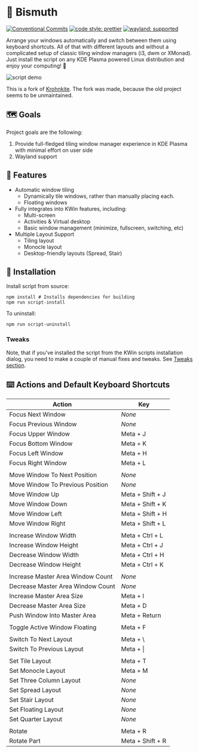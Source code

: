 <!--
  SPDX-FileCopyrightText: 2021 Mikhail Zolotukhin <mail@genda.life>
  SPDX-FileCopyrightText: 2018-2019 Eon S. Jeon <esjeon@hyunmu.am>
  SPDX-License-Identifier: MIT
-->

# 🌈 Bismuth

[![Conventional Commits](https://img.shields.io/badge/Conventional%20Commits-1.0.0-red?style=flat-square&logo=Git)](https://conventionalcommits.org)
[![code style: prettier](https://img.shields.io/badge/Code_Style-Prettier-yellow?style=flat-square&logo=Prettier)](https://github.com/prettier/prettier)
[![wayland: supported](https://img.shields.io/badge/Wayland-Ready-blue?style=flat-square&logo=kde)](https://community.kde.org/KWin/Wayland)

Arrange your windows automatically and switch between them using keyboard shortcuts. All of that with different layouts and
without a complicated setup of classic tiling window managers (i3, dwm or XMonad). Just install the script on any
KDE Plasma powered Linux distribution and enjoy your computing! 🦾

![script demo](img/demo.gif)

This is a fork of [Krohnkite](https://github.com/esjeon/krohnkite). The fork was made, because the old project seems to be unmaintained.

## 🗺️ Goals

Project goals are the following:

1. Provide full-fledged tiling window manager experience in KDE Plasma with minimal effort on user side
2. Wayland support

## 🌟 Features

- Automatic window tiling
  - Dynamically tile windows, rather than manually placing each.
  - Floating windows
- Fully integrates into KWin features, including:
  - Multi-screen
  - Activities & Virtual desktop
  - Basic window management (minimize, fullscreen, switching, etc)
- Multiple Layout Support
  - Tiling layout
  - Monocle layout
  - Desktop-friendly layouts (Spread, Stair)

## 🔧 Installation

Install script from source:

    npm install # Installs dependencies for building
    npm run script-install

To uninstall:

    npm run script-uninstall

### Tweaks

Note, that if you've installed the script from the KWin scripts installation
dialog, you need to make a couple of manual fixes and tweaks. See [Tweaks
section](TWEAKS.md).

## ⌨️ Actions and Default Keyboard Shortcuts

| Action                            | Key              |
| --------------------------------- | ---------------- |
| Focus Next Window                 | _None_           |
| Focus Previous Window             | _None_           |
| Focus Upper Window                | Meta + J         |
| Focus Bottom Window               | Meta + K         |
| Focus Left Window                 | Meta + H         |
| Focus Right Window                | Meta + L         |
|                                   |                  |
| Move Window To Next Position      | _None_           |
| Move Window To Previous Position  | _None_           |
| Move Window Up                    | Meta + Shift + J |
| Move Window Down                  | Meta + Shift + K |
| Move Window Left                  | Meta + Shift + H |
| Move Window Right                 | Meta + Shift + L |
|                                   |                  |
| Increase Window Width             | Meta + Ctrl + L  |
| Increase Window Height            | Meta + Ctrl + J  |
| Decrease Window Width             | Meta + Ctrl + H  |
| Decrease Window Height            | Meta + Ctrl + K  |
|                                   |                  |
| Increase Master Area Window Count | _None_           |
| Decrease Master Area Window Count | _None_           |
| Increase Master Area Size         | Meta + I         |
| Decrease Master Area Size         | Meta + D         |
| Push Window Into Master Area      | Meta + Return    |
|                                   |                  |
| Toggle Active Window Floating     | Meta + F         |
|                                   |                  |
| Switch To Next Layout             | Meta + \         |
| Switch To Previous Layout         | Meta + \|        |
|                                   |                  |
| Set Tile Layout                   | Meta + T         |
| Set Monocle Layout                | Meta + M         |
| Set Three Column Layout           | _None_           |
| Set Spread Layout                 | _None_           |
| Set Stair Layout                  | _None_           |
| Set Floating Layout               | _None_           |
| Set Quarter Layout                | _None_           |
|                                   |                  |
| Rotate                            | Meta + R         |
| Rotate Part                       | Meta + Shift + R |
